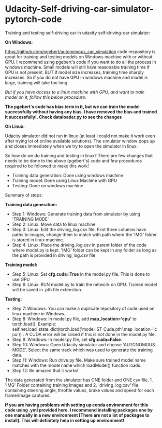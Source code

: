 # Udacity-Self-driving-car-simulator-pytorch-code

Training and testing self-driving car in udacity self-driving-car simulator:

**On Windows:**

https://github.com/pgebert/autonomous_car_simulation code respository is great for training and testing models on Windows machine with or without GPU. I recommend using pgebert's code if you want to do all the process in windows machine. Small models will still have reasonable training time if GPU is not present. BUT if model size increases, training time sharply increases. So if you do not have GPU in windows machine and model is large, training will take too long.

*But if you have access to a linux machine with GPU, and want to train model on it, follow this below procedure:*

**The pgebert's code has bias term in it, but we can train the model successfully without having any bias. I have removed the bias and trained it successfully!. Check dataloader.py to see the changes**

**On Linux:**

Udacity simulator did not run in linux (at least I could not make it work even after trying lot of online available solutions). The simulator window pops up and closes immediately when we try to open the simulator in linux.

So how do we do training and testing in linux?
There are few changes that needs to be done to the above (pgebert's) code and few procedures required to be followed to make this work!

* Training data generation: Done using windows machine
* Training model: Done using Linux Machine with GPU
* Testing: Done on windows machine 

Summary of steps:

**Training data generation:**

* Step 1: Windows: Generate training data from simulator by using 'TRAINING MODE'
* Step 2: Linux: Move data to linux machine
* Step 3: Linux: Edit the driving_log.csv file. First three columns have paths to images, change them to match with path where the 'IMG' folder is stored in linux machine.
* Step 4: Linux: Place the driving_log.csv in parent folder of the code where model.py is kept. 'IMG' folder can be kept in any folder as long as the path is provided in driving_log.csv file

**Training model:**

* Step 5: Linux: Set **cfg.cuda=True** in the model.py file. This is done to use GPU
* Step 6: Linux: RUN model.py to train the network on GPU. Trained model will be saved in .pth file extenstion.

**Testing:**

* Step 7: Windows: You can make a duplicate repository of code used on linux machine in Windows.
* Step 8: Windows:  In model.py file, add **map_location='cpu'** to torch.load(). Example: self.net.load_state_dict(torch.load('model_ST_Cuda.pth',map_location='cpu')) . A CUDA error will be raised if this is not done in the model.py file.
* Step 9: Windows:  In model.py file, set **cfg.cuda=False**.
* Step 10: Windows: Open Udacity simulator and choose 'AUTONOMOUS MODE'. Select the same track which was used to generate the training data.
* Step 11: Windows: Run drive.py file. Make sure trained model name matches with the model name which loadModel() function loads.
* Step 12: Be amazed that it works!


The data generated from the simulator has ONE folder and ONE csv file, 1. 'IMG' Folder containing  training Images and 2. 'driving_log.csv' file containing steering angle, throttle values, brake values and speed for each frame/image captured.

**If you are having problems with setting up conda environment for this code using .yml provided here. I recommend installing packages one by one manually in a new environment [There are not a lot of packages to install]. This will definitely help in setting up environment!**




